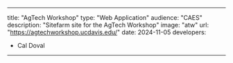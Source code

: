 ---

title: "AgTech Workshop"
type: "Web Application"
audience: "CAES"
description: "Sitefarm site for the AgTech Workshop"
image: "atw"
url: "https://agtechworkshop.ucdavis.edu/"
date: 2024-11-05
developers:

- Cal Doval

---